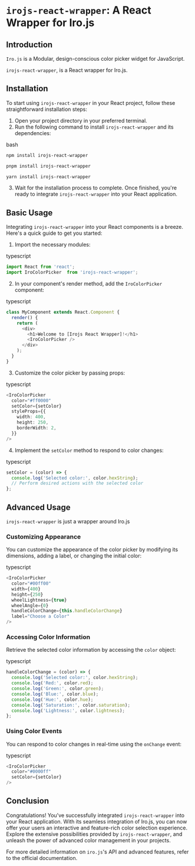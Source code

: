 
```irojs-react-wrapper```: A React Wrapper for Iro.js
============================================

Introduction
------------
```Iro.js``` is a Modular, design-conscious color picker widget for JavaScript.

```irojs-react-wrapper```, is a React wrapper for Iro.js.

Installation
------------

To start using ```irojs-react-wrapper``` in your React project, follow these straightforward installation steps:

1.  Open your project directory in your preferred terminal.
2.  Run the following command to install ```irojs-react-wrapper``` and its dependencies:

bash

```bash
npm install irojs-react-wrapper
```

```bash
pnpm install irojs-react-wrapper
```

```bash
yarn install irojs-react-wrapper
```

3.  Wait for the installation process to complete. Once finished, you're ready to integrate ```irojs-react-wrapper``` into your React application.

Basic Usage
-----------

Integrating ```irojs-react-wrapper``` into your React components is a breeze. Here's a quick guide to get you started:

1.  Import the necessary modules:

typescript

```typescript
import React from 'react';
import IroColorPicker  from 'irojs-react-wrapper';
```

2.  In your component's render method, add the `IroColorPicker` component:

typescript

```typescript
class MyComponent extends React.Component {
  render() {
    return (
      <div>
        <h1>Welcome to [Irojs React Wrapper]!</h1>
        <IroColorPicker />
      </div>
    );
  }
}
```

3.  Customize the color picker by passing props:

typescript

```typescript
<IroColorPicker
  color="#ff0000"
  setColor={setColor}
  styleProps={{
    width: 400,
    height: 250,
    borderWidth: 2,
  }}
/>
```

4.  Implement the `setColor` method to respond to color changes:

typescript

```typescript
setColor = (color) => {
  console.log('Selected color:', color.hexString);
  // Perform desired actions with the selected color
};
```

Advanced Usage
--------------

```irojs-react-wrapper``` is just a wrapper around Iro.js

### Customizing Appearance

You can customize the appearance of the color picker by modifying its dimensions, adding a label, or changing the initial color:

typescript

```typescript
<IroColorPicker
  color="#00ff00"
  width={400}
  height={250}
  wheelLightness={true}
  wheelAngle={0}
  handleColorChange={this.handleColorChange}
  label="Choose a Color"
/>
```

### Accessing Color Information

Retrieve the selected color information by accessing the `color` object:

typescript

```typescript
handleColorChange = (color) => {
  console.log('Selected color:', color.hexString);
  console.log('Red:', color.red);
  console.log('Green:', color.green);
  console.log('Blue:', color.blue);
  console.log('Hue:', color.hue);
  console.log('Saturation:', color.saturation);
  console.log('Lightness:', color.lightness);
};
```

### Using Color Events

You can respond to color changes in real-time using the `onChange` event:

typescript

```typescript
<IroColorPicker
  color="#0000ff"
  setColor={setColor}
/>
```

Conclusion
----------

Congratulations! You've successfully integrated ```irojs-react-wrapper``` into your React application. With its seamless integration of Iro.js, you can now offer your users an interactive and feature-rich color selection experience. Explore the extensive possibilities provided by ```irojs-react-wrapper```, and unleash the power of advanced color management in your projects.

For more detailed information on ```iro.js```'s API and advanced features, refer to the official documentation.
